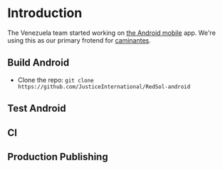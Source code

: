 # Introduction

The Venezuela team started working on [the Android mobile](https://github.com/JusticeInternational/RedSol-android) app. We're using this as our primary frotend for [caminantes](docs/glossary.md#caminante).
## Build Android
- Clone the repo: `git clone https://github.com/JusticeInternational/RedSol-android`

## Test Android

## CI

## Production Publishing
